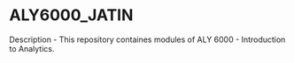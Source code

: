 # ALY6000_JATIN

Description - This repository containes modules of ALY 6000 - Introduction to Analytics.
